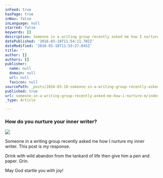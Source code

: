 ```yaml
---
inFeed: true
hasPage: true
inNav: false
inLanguage: null
starred: false
keywords: []
description: Someone in a writing group recently asked me how I nurture my inner writer. This post is my response.
datePublished: '2016-03-18T11:54:11.702Z'
dateModified: '2016-03-18T11:53:27.845Z'
title: ''
author: []
authors: []
publisher:
  name: null
  domain: null
  url: null
  favicon: null
sourcePath: _posts/2016-03-18-someone-in-a-writing-group-recently-asked-me-how-i-nurture-m.md
published: true
url: someone-in-a-writing-group-recently-asked-me-how-i-nurture-m/index.html
_type: Article

---
```

### How do you nurture your inner writer?
![](https://the-grid-user-content.s3-us-west-2.amazonaws.com/04d9a985-375a-472c-b9a2-0c25127c8a40.jpg)

Someone in a writing group recently asked me how I nurture my inner writer. This post is my response.

Drink with wild abandon from the tankard of life then give him a pen and paper. Grin.

May God startle you with joy!